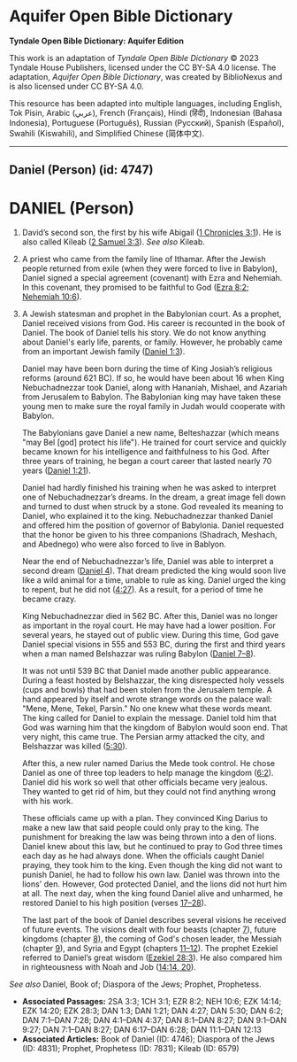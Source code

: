 # Aquifer Open Bible Dictionary

**Tyndale Open Bible Dictionary: Aquifer Edition**

This work is an adaptation of *Tyndale Open Bible Dictionary* © 2023 Tyndale House Publishers, licensed under the CC BY\-SA 4\.0 license. The adaptation, *Aquifer Open Bible Dictionary*, was created by BiblioNexus and is also licensed under CC BY\-SA 4\.0\.

This resource has been adapted into multiple languages, including English, Tok Pisin, Arabic (عربي), French (Français), Hindi (हिंदी), Indonesian (Bahasa Indonesia), Portuguese (Português), Russian (Русский), Spanish (Español), Swahili (Kiswahili), and Simplified Chinese (简体中文).



--------------------------------

## Daniel (Person) (id: 4747)

DANIEL (Person)
===============

1. David’s second son, the first by his wife Abigail ([1 Chronicles 3:1](https://ref.ly/1Chr3:1)). He is also called Kileab ([2 Samuel 3:3](https://ref.ly/2Sam3:3)). *See also* Kileab.
2. A priest who came from the family line of Ithamar. After the Jewish people returned from exile (when they were forced to live in Babylon), Daniel signed a special agreement (covenant) with Ezra and Nehemiah. In this covenant, they promised to be faithful to God ([Ezra 8:2](https://ref.ly/Ezra8:2); [Nehemiah 10:6](https://ref.ly/Neh10:6)).
3. A Jewish statesman and prophet in the Babylonian court. As a prophet, Daniel received visions from God. His career is recounted in the book of Daniel. The book of Daniel tells his story. We do not know anything about Daniel's early life, parents, or family. However, he probably came from an important Jewish family ([Daniel 1:3](https://ref.ly/Dan1:3)).

    Daniel may have been born during the time of King Josiah’s religious reforms (around 621 BC). If so, he would have been about 16 when King Nebuchadnezzar took Daniel, along with Hananiah, Mishael, and Azariah from Jerusalem to Babylon. The Babylonian king may have taken these young men to make sure the royal family in Judah would cooperate with Babylon.

    The Babylonians gave Daniel a new name, Belteshazzar (which means "may Bel \[god] protect his life"). He trained for court service and quickly became known for his intelligence and faithfulness to his God. After three years of training, he began a court career that lasted nearly 70 years ([Daniel 1:21](https://ref.ly/Dan1:21)).

    Daniel had hardly finished his training when he was asked to interpret one of Nebuchadnezzar’s dreams. In the dream, a great image fell down and turned to dust when struck by a stone. God revealed its meaning to Daniel, who explained it to the king. Nebuchadnezzar thanked Daniel and offered him the position of governor of Babylonia. Daniel requested that the honor be given to his three companions (Shadrach, Meshach, and Abednego) who were also forced to live in Bablyon.

    Near the end of Nebuchadnezzar’s life, Daniel was able to interpret a second dream ([Daniel 4](https://ref.ly/Dan4:1-Dan4:37)). That dream predicted the king would soon live like a wild animal for a time, unable to rule as king. Daniel urged the king to repent, but he did not ([4:27](https://ref.ly/Dan4:27)). As a result, for a period of time he became crazy.

    King Nebuchadnezzar died in 562 BC. After this, Daniel was no longer as important in the royal court. He may have had a lower position. For several years, he stayed out of public view. During this time, God gave Daniel special visions in 555 and 553 BC, during the first and third years when a man named Belshazzar was ruling Babylon ([Daniel 7–8](https://ref.ly/Dan7:1-Dan8:27)).

    It was not until 539 BC that Daniel made another public appearance. During a feast hosted by Belshazzar, the king disrespected holy vessels (cups and bowls) that had been stolen from the Jerusalem temple. A hand appeared by itself and wrote strange words on the palace wall: "Mene, Mene, Tekel, Parsin." No one knew what these words meant. The king called for Daniel to explain the message. Daniel told him that God was warning him that the kingdom of Babylon would soon end. That very night, this came true. The Persian army attacked the city, and Belshazzar was killed ([5:30](https://ref.ly/Dan5:30)).

    After this, a new ruler named Darius the Mede took control. He chose Daniel as one of three top leaders to help manage the kingdom ([6:2](https://ref.ly/Dan6:2)). Daniel did his work so well that other officials became very jealous. They wanted to get rid of him, but they could not find anything wrong with his work.

    These officials came up with a plan. They convinced King Darius to make a new law that said people could only pray to the king. The punishment for breaking the law was being thrown into a den of lions. Daniel knew about this law, but he continued to pray to God three times each day as he had always done. When the officials caught Daniel praying, they took him to the king. Even though the king did not want to punish Daniel, he had to follow his own law. Daniel was thrown into the lions' den. However, God protected Daniel, and the lions did not hurt him at all. The next day, when the king found Daniel alive and unharmed, he restored Daniel to his high position (verses [17–28](https://ref.ly/Dan6:17-Dan6:28)).

    The last part of the book of Daniel describes several visions he received of future events. The visions dealt with four beasts (chapter [7](https://ref.ly/Dan7:1-Dan7:28)), future kingdoms (chapter [8](https://ref.ly/Dan8:1-Dan8:27)), the coming of God's chosen leader, the Messiah (chapter [9](https://ref.ly/Dan9:1-Dan9:27)), and Syria and Egypt (chapters [11–12](https://ref.ly/Dan11:1-Dan12:13)). The prophet Ezekiel referred to Daniel’s great wisdom ([Ezekiel 28:3](https://ref.ly/Ezek28:3)). He also compared him in righteousness with Noah and Job ([14:14, 20](https://ref.ly/Ezek14:14,Ezek14:20)).

*See also* Daniel, Book of; Diaspora of the Jews; Prophet, Prophetess.

* **Associated Passages:** 2SA 3:3; 1CH 3:1; EZR 8:2; NEH 10:6; EZK 14:14; EZK 14:20; EZK 28:3; DAN 1:3; DAN 1:21; DAN 4:27; DAN 5:30; DAN 6:2; DAN 7:1–DAN 7:28; DAN 4:1–DAN 4:37; DAN 8:1–DAN 8:27; DAN 9:1–DAN 9:27; DAN 7:1–DAN 8:27; DAN 6:17–DAN 6:28; DAN 11:1–DAN 12:13
* **Associated Articles:** Book of Daniel (ID: 4746); Diaspora of the Jews (ID: 4831); Prophet, Prophetess (ID: 7831); Kileab (ID: 6579)

